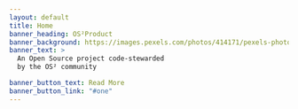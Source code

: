 ```yaml
---
layout: default
title: Home
banner_heading: OS²Product
banner_background: https://images.pexels.com/photos/414171/pexels-photo-414171.jpeg
banner_text: >
  An Open Source project code-stewarded
  by the OS² community

banner_button_text: Read More
banner_button_link: "#one"
---
```

